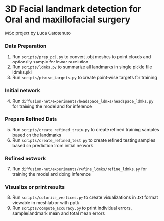 # 3D Facial landmark detection for Oral and maxillofacial surgery
MSc project by Luca Carotenuto

### Data Preparation
1. Run `scripts/prep_pcl.py` to convert .obj meshes to point clouds and optionally sample for lower resolution
2. Run `scripts/ldmks.py` to summarize all landmarks in single pickle file ldmks.pkl 
3. Run `scripts/ptwise_targets.py` to create point-wise targets  for training


### Initial network
4. Run `diffusion-net/experiments/headspace_ldmks/headspace_ldmks.py` for training the model and for inference

### Prepare Refined Data
5. Run `scripts/create_refined_train.py` to create refined training samples based on the landmarks
6. Run `scripts/create_refined_test.py` to create refined testing samples based on prediction from initial network

### Refined network
7. Run `diffusion-net/experiments/refine_ldmks/refine_ldmks.py` for training the model and doing inference

### Visualize or print results
8. Run `scripts/colorize_vertices.py` to create visualizations in .txt format viewable in meshlab or with pptk
9. Run `scripts/compute_accuracy.py` to print individual errors, sample/landmark mean and total mean errors
